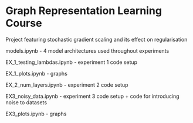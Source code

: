 # Graph Representation Learning Course

Project featuring stochastic gradient scaling and its effect on regularisation

models.ipynb - 4 model architectures used throughout experiments 

EX_1_testing_lambdas.ipynb - experiment 1 code setup 

EX_1_plots.ipynb - graphs

EX_2_num_layers.ipynb - experiment 2 code setup 

EX3_noisy_data.ipynb - experiment 3 code setup + code for introducing noise to datasets

EX3_plots.ipynb - graphs
